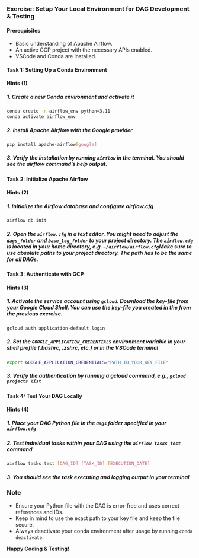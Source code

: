 ### Exercise: Setup Your Local Environment for DAG Development & Testing

#### Prerequisites

- Basic understanding of Apache Airflow.
- An active GCP project with the necessary APIs enabled.
- VSCode and Conda are installed.

#### Task 1: Setting Up a Conda Environment

#### Hints (1)

##### 1. Create a new Conda environment and activate it

```bash
conda create -n airflow_env python=3.11
conda activate airflow_env
```

##### 2. Install Apache Airflow with the Google provider

```bash
pip install apache-airflow[google]
```

##### 3. Verify the installation by running `airflow` in the terminal. You should see the airflow command’s help output.

#### Task 2: Initialize Apache Airflow

#### Hints (2)

##### 1. Initialize the Airflow database and configure airflow.cfg

```bash
airflow db init
```

##### 2. Open the `airflow.cfg` in a text editor. You might need to adjust the `dags_folder` and `base_log_folder` to your project directory. The `airflow.cfg` is located in your home directory, e.g. `~/airflow/airflow.cfg`Make sure to use absolute paths to your project directory. The path has to be the same for all DAGs.

#### Task 3: Authenticate with GCP

#### Hints (3)

##### 1. Activate the service account using `gcloud`. Download the key-file from your Google Cloud Shell. You can use the key-file you created in the from the previous exercise.

```bash
gcloud auth application-default login
```

##### 2. Set the `GOOGLE_APPLICATION_CREDENTIALS` environment variable in your shell profile (.bashrc, .zshrc, etc.) or in the VSCode terminal

```bash
export GOOGLE_APPLICATION_CREDENTIALS="PATH_TO_YOUR_KEY_FILE"
```

##### 3. Verify the authentication by running a gcloud command, e.g., `gcloud projects list`

#### Task 4: Test Your DAG Locally

#### Hints (4)

##### 1. Place your DAG Python file in the `dags` folder specified in your `airflow.cfg`

##### 2. Test individual tasks within your DAG using the `airflow tasks test` command

```bash
airflow tasks test [DAG_ID] [TASK_ID] [EXECUTION_DATE]
```

##### 3. You should see the task executing and logging output in your terminal

### Note

- Ensure your Python file with the DAG is error-free and uses correct references and IDs.
- Keep in mind to use the exact path to your key file and keep the file secure.
- Always deactivate your conda environment after usage by running `conda deactivate`.

**Happy Coding & Testing!**
